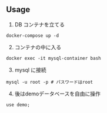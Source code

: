 ## Usage

1. DB コンテナを立てる

```
docker-compose up -d
```

2. コンテナの中に入る

```
docker exec -it mysql-container bash
```

3. mysql に接続

```
mysql -u root -p # パスワードはroot
```

4. 後はdemoデータベースを自由に操作
```
use demo;
```
